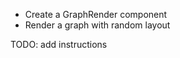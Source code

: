 <ul class='insert learning-objectives'>
  <li>Create a GraphRender component</li>
  <li>Render a graph with random layout</li>
</ul>

TODO: add instructions
